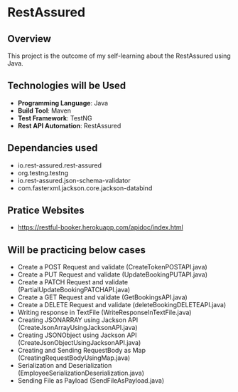 # RestAssured

## Overview
This project is the outcome of my self-learning about the RestAssured using Java.
  
## Technologies will be Used
- **Programming Language**: Java
- **Build Tool**: Maven
- **Test Framework**: TestNG
- **Rest API Automation**: RestAssured

## Dependancies used
- io.rest-assured.rest-assured
- org.testng.testng
- io.rest-assured.json-schema-validator
- com.fasterxml.jackson.core.jackson-databind

## Pratice Websites
- https://restful-booker.herokuapp.com/apidoc/index.html
  

## Will be practicing below cases

- Create a POST Request and validate (CreateTokenPOSTAPI.java)
- Create a PUT Request and validate (UpdateBookingPUTAPI.java)
- Create a PATCH Request and validate (PartialUpdateBookingPATCHAPI.java)
- Create a GET Request and validate (GetBookingsAPI.java)
- Create a DELETE Request and validate (deleteBookingDELETEAPI.java)
- Writing response in TextFile (WriteResponseInTextFile.java)
- Creating JSONARRAY using Jackson API (CreateJsonArrayUsingJacksonAPI.java)
- Creating JSONObject using Jackson API (CreateJsonObjectUsingJacksonAPI.java)
- Creating and Sending RequestBody as Map (CreatingRequestBodyUsingMap.java)
- Serialization and Deserialization (EmployeeSerializationDeserialization.java)
- Sending File as Payload (SendFileAsPayload.java)
